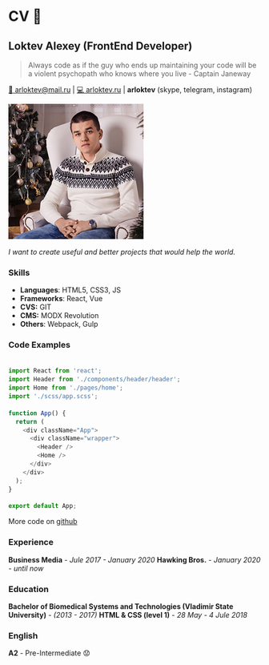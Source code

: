# CV :page_facing_up:

## Loktev Alexey (FrontEnd Developer)

> Always code as if the guy who ends up maintaining your code will be a violent psychopath who knows where you live - Captain Janeway

[:email: arloktev@mail.ru](mailto:arloktev@mail.ru) | [:computer: arloktev.ru](https://arloktev.ru) | **arloktev** (skype, telegram, instagram)


![Loktev Alexey](./images/avatar.jpg)

_I want to create useful and better projects that would help the world._

### Skills

* **Languages**: HTML5, CSS3, JS
* **Frameworks**: React, Vue
* **CVS:** GIT
* **CMS:** MODX Revolution
* **Others**: Webpack, Gulp

### Code Examples

```javascript

import React from 'react';
import Header from './components/header/header';
import Home from './pages/home';
import './scss/app.scss';

function App() {
  return (
    <div className="App">
      <div className="wrapper">
        <Header />
        <Home />
      </div>
    </div>
  );
}

export default App;
```

More code on [github](https://github.com/arloktev)

### Experience

**Business Media** - *Jule 2017 - January 2020* 
**Hawking Bros.** - *January 2020 - until now*

### Education

**Bachelor of Biomedical Systems and Technologies (Vladimir State University)** - *(2013 - 2017)*
**HTML & CSS (level 1)** - *28 May - 4 Jule 2018*


### English

**A2** - Pre-Intermediate :worried:

